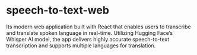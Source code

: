 # speech-to-text-web
Its modern web application built with React that enables users to transcribe and translate spoken language in real-time. Utilizing Hugging Face’s Whisper AI model, the app delivers highly accurate speech-to-text transcription and supports multiple languages for translation.
